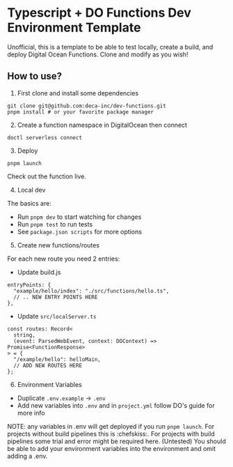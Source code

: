# Typescript + DO Functions Dev Environment Template

Unofficial, this is a template to be able to test locally, create a build, and deploy Digital Ocean Functions. Clone and modify as you wish!

## How to use?

1. First clone and install some dependencies
```
git clone git@github.com:deca-inc/dev-functions.git
pnpm install # or your favorite package manager
```

2. Create a function namespace in DigitalOcean then connect

```
doctl serverless connect
```

3. Deploy

```
pnpm launch
```

Check out the function live.

4. Local dev

The basics are:
- Run `pnpm dev` to start watching for changes
- Run `pnpm test` to run tests
- See `package.json scripts` for more options

5. Create new functions/routes

For each new route you need 2 entries:
- Update build.js
```
entryPoints: {
  "example/hello/index": "./src/functions/hello.ts",
  // .. NEW ENTRY POINTS HERE
},
```

- Update `src/localServer.ts`
```
const routes: Record<
  string,
  (event: ParsedWebEvent, context: DOContext) => Promise<FunctionResponse>
> = {
  "/example/hello": helloMain,
  // ADD NEW ROUTES HERE
};
```

6. Environment Variables
- Duplicate `.env.example` -> `.env`
- Add new variables into `.env` and in `project.yml` follow DO's guide for more info

NOTE: any variables in .env will get deployed if you run `pnpm launch`. For projects without build pipelines this is :chefskiss:. For projects with build pipelines some trial and error might be required here. (Untested) You should be able to add your environment variables into the environment and omit adding a .env.
